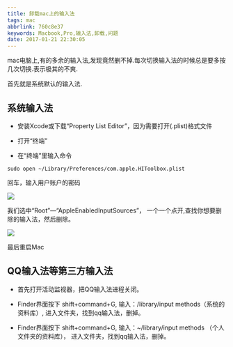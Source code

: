 ```yaml
---
title: 卸载mac上的输入法
tags: mac
abbrlink: 760c8e37
keywords: Macbook,Pro,输入法,卸载,问题
date: 2017-01-21 22:30:05
---
```


mac电脑上,有的多余的输入法,发现竟然删不掉.每次切换输入法的时候总是要多按几次切换.表示极其的不爽.

首先就是系统默认的输入法.

## 系统输入法
* 安装Xcode或下载“Property List Editor”，因为需要打开(.plist)格式文件 

* 打开“终端”

* 在“终端”里输入命令
```
sudo open ~/Library/Preferences/com.apple.HIToolbox.plist
```
回车，输入用户账户的密码

![](http://www.cr173.com/up/2017-1/201701161151525689893.png)

我们选中“Root”—“AppleEnabledInputSources”， 一个一个点开,查找你想要删除的输入法，然后删除。

![](http://www.cr173.com/up/2017-1/201701161152373133375.png)

最后重启Mac


## QQ输入法等第三方输入法

* 首先打开活动监视器，把QQ输入法进程关闭。 

* Finder界面按下 shift+command+G, 输入：/library/input methods（系统的资料库）, 进入文件夹，找到qq输入法，删掉。 

* Finder界面按下 shift+command+G, 输入：~/library/input methods （个人文件夹的资料库）， 进入文件夹，找到qq输入法，删掉。